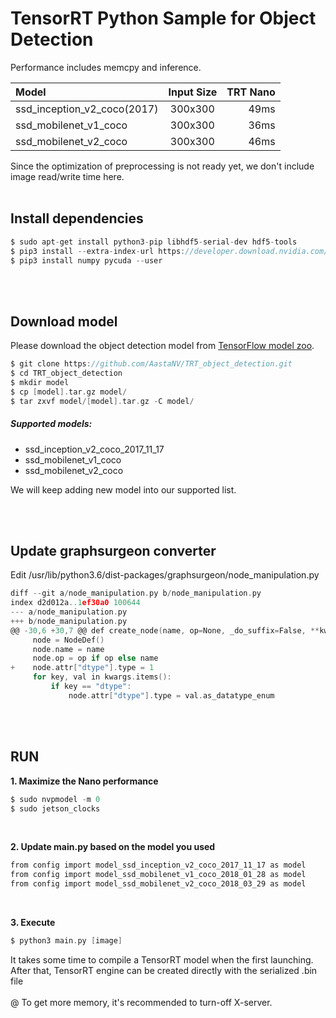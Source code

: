 TensorRT Python Sample for Object Detection
======================================

Performance includes memcpy and inference.
</br>

| Model | Input Size | TRT Nano |
|:------|:----------:|-----------:|
| ssd_inception_v2_coco(2017) | 300x300 | 49ms |
| ssd_mobilenet_v1_coco | 300x300 | 36ms |
| ssd_mobilenet_v2_coco | 300x300 | 46ms |

Since the optimization of preprocessing is not ready yet, we don't include image read/write time here.
</br>
</br>

## Install dependencies

```C
$ sudo apt-get install python3-pip libhdf5-serial-dev hdf5-tools
$ pip3 install --extra-index-url https://developer.download.nvidia.com/compute/redist/jp/v42 tensorflow-gpu==1.13.1+nv19.5 --user
$ pip3 install numpy pycuda --user
```

</br>
</br>

## Download model

Please download the object detection model from <a href=https://github.com/tensorflow/models/blob/master/research/object_detection/g3doc/tf1_detection_zoo.md>TensorFlow model zoo</a>.
</br>

```C
$ git clone https://github.com/AastaNV/TRT_object_detection.git
$ cd TRT_object_detection
$ mkdir model
$ cp [model].tar.gz model/
$ tar zxvf model/[model].tar.gz -C model/
```

##### Supported models:

- ssd_inception_v2_coco_2017_11_17
- ssd_mobilenet_v1_coco
- ssd_mobilenet_v2_coco

We will keep adding new model into our supported list.

</br>
</br>

## Update graphsurgeon converter

Edit /usr/lib/python3.6/dist-packages/graphsurgeon/node_manipulation.py

```C
diff --git a/node_manipulation.py b/node_manipulation.py
index d2d012a..1ef30a0 100644
--- a/node_manipulation.py
+++ b/node_manipulation.py
@@ -30,6 +30,7 @@ def create_node(name, op=None, _do_suffix=False, **kwargs):
     node = NodeDef()
     node.name = name
     node.op = op if op else name
+    node.attr["dtype"].type = 1
     for key, val in kwargs.items():
         if key == "dtype":
             node.attr["dtype"].type = val.as_datatype_enum
```
</br>
</br>

## RUN

**1. Maximize the Nano performance**
```C
$ sudo nvpmodel -m 0
$ sudo jetson_clocks
```
</br>

**2. Update main.py based on the model you used**
```C
from config import model_ssd_inception_v2_coco_2017_11_17 as model
from config import model_ssd_mobilenet_v1_coco_2018_01_28 as model
from config import model_ssd_mobilenet_v2_coco_2018_03_29 as model
```
</br>

**3. Execute**
```C
$ python3 main.py [image]
```

It takes some time to compile a TensorRT model when the first launching.
</br>
After that, TensorRT engine can be created directly with the serialized .bin file
</br>
</br>
@ To get more memory, it's recommended to turn-off X-server.
</br>
</br>
</br>
</br>
</br>

